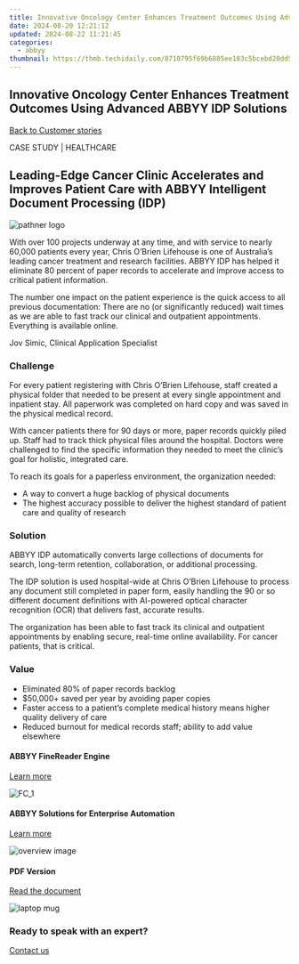 ```yaml
---
title: Innovative Oncology Center Enhances Treatment Outcomes Using Advanced ABBYY IDP Solutions
date: 2024-08-20 12:21:12
updated: 2024-08-22 11:21:45
categories:
  - abbyy
thumbnail: https://thmb.techidaily.com/8710795f69b6885ee183c5bcebd20dd5644a88070a4884d479fae689522aa348.jpg
---
```


## Innovative Oncology Center Enhances Treatment Outcomes Using Advanced ABBYY IDP Solutions

[Back to Customer stories](https://tools.techidaily.com/abbyy/products/)

CASE STUDY | HEALTHCARE

## Leading-Edge Cancer Clinic Accelerates and Improves Patient Care with ABBYY Intelligent Document Processing (IDP)

![pathner logo](https://content.abbyy.com/-/media/project/abbyy/abbyy/insights/customer-stories/white-logos/coblh_logo_tagline_white_greenblue_40px.png?h=40&iar=0&w=99)

With over 100 projects underway at any time, and with service to nearly 60,000 patients every year, Chris O’Brien Lifehouse is one of Australia’s leading cancer treatment and research facilities. ABBYY IDP has helped it eliminate 80 percent of paper records to accelerate and improve access to critical patient information. 

The number one impact on the patient experience is the quick access to all previous documentation: There are no (or significantly reduced) wait times as we are able to fast track our clinical and outpatient appointments. Everything is available online.

Jov Simic, Clinical Application Specialist

### Challenge

For every patient registering with Chris O’Brien Lifehouse, staff created a physical folder that needed to be present at every single appointment and inpatient stay. All paperwork was completed on hard copy and was saved in the physical medical record.

With cancer patients there for 90 days or more, paper records quickly piled up. Staff had to track thick physical files around the hospital. Doctors were challenged to find the specific information they needed to meet the clinic’s goal for holistic, integrated care.

To reach its goals for a paperless environment, the organization needed:

* A way to convert a huge backlog of physical documents
* The highest accuracy possible to deliver the highest standard of patient care and quality of research

### Solution

ABBYY IDP automatically converts large collections of documents for search, long-term retention, collaboration, or additional processing.

The IDP solution is used hospital-wide at Chris O’Brien Lifehouse to process any document still completed in paper form, easily handling the 90 or so different document definitions with AI-powered optical character recognition (OCR) that delivers fast, accurate results.

The organization has been able to fast track its clinical and outpatient appointments by enabling secure, real-time online availability. For cancer patients, that is critical.

### Value

* Eliminated 80% of paper records backlog
* $50,000+ saved per year by avoiding paper copies
* Faster access to a patient’s complete medical history means higher quality delivery of care
* Reduced burnout for medical records staff; ability to add value elsewhere

#### ABBYY FineReader Engine

[Learn more](https://tools.techidaily.com/abbyy/products/)

![FC_1](https://content.abbyy.com/-/media/project/abbyy/abbyy/products/flexicapture/fc_1.jpg?h=392&iar=0&w=696)

#### ABBYY Solutions for Enterprise Automation

[Learn more](https://tools.techidaily.com/abbyy/products/)

![overview image](https://content.abbyy.com/-/media/project/abbyy/abbyy/solutions/ap-automation/overview-image.jpg?h=800&iar=0&w=1392)

#### PDF Version

[Read the document](https://content.abbyy.com/-/media/Project/Abbyy/Abbyy/Insights/Customer-Stories/PDFs/customer-story-intelligent-document-processing-healthcare-lifehouse-cancer-treatment-research-facilities-en.pdf)

![laptop mug](https://content.abbyy.com/-/media/project/abbyy/abbyy/company/newsroom/news-images/laptop-mug.jpg?h=836&iar=0&w=1486)

### Ready to speak with an expert?

[Contact us](https://tools.techidaily.com/abbyy/products/)

<ins class="adsbygoogle"
     style="display:block"
     data-ad-format="autorelaxed"
     data-ad-client="ca-pub-7571918770474297"
     data-ad-slot="1223367746"></ins>



<ins class="adsbygoogle"
     style="display:block"
     data-ad-client="ca-pub-7571918770474297"
     data-ad-slot="8358498916"
     data-ad-format="auto"
     data-full-width-responsive="true"></ins>
